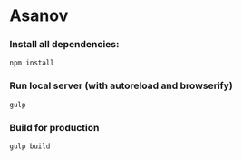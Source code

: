# Asanov
### Install all dependencies:
```
npm install
```

### Run local server (with autoreload and browserify)
```
gulp
```

### Build for production

```
gulp build
```
